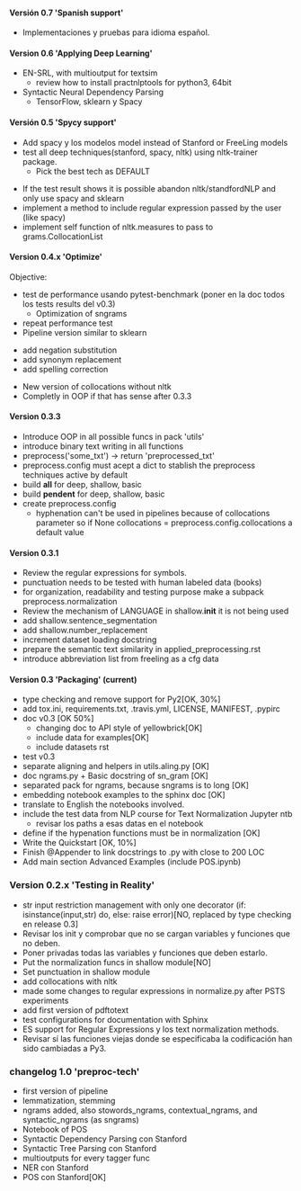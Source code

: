 #### Versión 0.7 'Spanish support'

- Implementaciones y pruebas para idioma español.


#### Version 0.6 'Applying Deep Learning'

* EN-SRL, with multioutput for textsim
	* review how to install practnlptools for python3, 64bit
* Syntactic Neural Dependency Parsing
	* TensorFlow, sklearn y Spacy

#### Versión 0.5 'Spycy support'

- Add spacy y los modelos model instead of Stanford or FreeLing models
- test all deep techniques(stanford, spacy, nltk) using nltk-trainer package.
  - Pick the best tech as DEFAULT
* If the test result shows it is possible abandon nltk/standfordNLP and only use spacy and sklearn
* implement a method to include regular expression passed by the user (like spacy)
* implement self function of nltk.measures to pass to grams.CollocationList

#### Version 0.4.x 'Optimize'

Objective:

* test de performance usando pytest-benchmark (poner en la doc todos los tests results del v0.3)
	* Optimization of sngrams
* repeat performance test
* Pipeline version similar to sklearn
- add negation substitution
- add synonym replacement
- add spelling correction
* New version of collocations without nltk
* Completly in OOP if that has sense after 0.3.3

#### Version 0.3.3

* Introduce OOP in all possible funcs in pack 'utils'
* introduce binary text writing in all functions
* preprocess('some_txt') -> return 'preprocessed_txt'
* preprocess.config must acept a dict to stablish the preprocess techniques active by default
* build __all__ for deep, shallow, basic
* build __pendent__ for deep, shallow, basic
* create preprocess.config 
	- hyphenation can't be used in pipelines because of collocations parameter so if None
		collocations = preprocess.config.collocations a default value

#### Version 0.3.1

* Review the regular expressions for symbols.
* punctuation needs to be tested with human labeled data (books)
* for organization, readability and testing purpose make a subpack preprocess.normalization
* Review the mechanism of LANGUAGE in shallow.__init__ it is not being used
* add shallow.sentence_segmentation
* add shallow.number_replacement
* increment dataset loading docstring
* prepare the semantic text similarity in applied_preprocessing.rst
* introduce abbreviation list from freeling as a cfg data

#### Version 0.3 'Packaging' (current)

* type checking and remove support for Py2[OK, 30%]
* add tox.ini, requirements.txt, .travis.yml, LICENSE, MANIFEST, .pypirc 
* doc v0.3 [OK 50%]
	- changing doc to API style of yellowbrick[OK]
	- include data for examples[OK]
	- include datasets rst
* test v0.3
* separate aligning and helpers in utils.aling.py [OK]
* doc ngrams.py + Basic docstring of sn_gram [OK]
* separated pack for ngrams, because sngrams is to long [OK]
* embedding notebook examples to the sphinx doc [OK]
* translate to English the notebooks involved.
* include the test data from NLP course for Text Normalization Jupyter ntb
	- revisar los paths a esas datas en el notebook
* define if the hypenation functions must be in normalization [OK]
* Write the Quickstart [OK, 10%]
* Finish @Appender to link docstrings to .py with close to 200 LOC
* Add main section Advanced Examples (include POS.ipynb)

### Version 0.2.x 'Testing in Reality'</u>

- str input restriction management with only one decorator (if: isinstance(input,str) do, else: raise error)[NO, replaced by type checking en release 0.3] 
- Revisar los init y comprobar que no se cargan variables y funciones que no deben. 
- Poner privadas todas las variables y funciones que deben estarlo.
- Put the normalization funcs in shallow module[NO]
- Set punctuation in shallow module
- add collocations with nltk
- made some changes to regular expressions in normalize.py after PSTS experiments
- add first version of pdftotext
- test configurations for documentation with Sphinx
- ES support for Regular Expressions y los text normalization methods.
- Revisar sí las funciones viejas donde se especificaba la codificación han sido cambiadas a Py3.

### changelog 1.0 'preproc-tech'

- first version of pipeline
- lemmatization, stemming
- ngrams added, also stowords_ngrams, contextual_ngrams, and syntactic_ngrams (as sngrams)
- Notebook of POS
- Syntactic Dependency Parsing con Stanford
- Syntactic Tree Parsing con Stanford
- multioutputs for every tagger func
- NER con Stanford
- POS con Stanford[OK]
